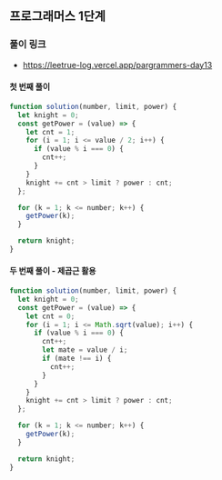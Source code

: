 ## 프로그래머스 1단계

### 풀이 링크

- https://leetrue-log.vercel.app/pargrammers-day13

#### 첫 번째 풀이

```javascript
function solution(number, limit, power) {
  let knight = 0;
  const getPower = (value) => {
    let cnt = 1;
    for (i = 1; i <= value / 2; i++) {
      if (value % i === 0) {
        cnt++;
      }
    }
    knight += cnt > limit ? power : cnt;
  };

  for (k = 1; k <= number; k++) {
    getPower(k);
  }

  return knight;
}
```

#### 두 번째 풀이 - 제곱근 활용

```javascript
function solution(number, limit, power) {
  let knight = 0;
  const getPower = (value) => {
    let cnt = 0;
    for (i = 1; i <= Math.sqrt(value); i++) {
      if (value % i === 0) {
        cnt++;
        let mate = value / i;
        if (mate !== i) {
          cnt++;
        }
      }
    }
    knight += cnt > limit ? power : cnt;
  };

  for (k = 1; k <= number; k++) {
    getPower(k);
  }

  return knight;
}
```
